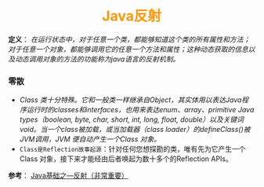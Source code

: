 # <div style="text-align:center;color:#FF9900">Java反射</div>
**定义**：
*在运行状态中，对于任意一个类，都能够知道这个类的所有属性和方法；对于任意一个对象，都能够调用它的任意一个方法和属性；这种动态获取的信息以及动态调用对象的方法的功能称为java语言的反射机制。*

### 零散
* *Class 类十分特殊。它和一般类一样继承自Object，其实体用以表达Java程序运行时的classes和interfaces，也用来表达enum、array、primitive Java types（boolean, byte, char, short, int, long, float, double）以及关键词void。当一个class被加载，或当加载器（class loader）的defineClass()被JVM调用，JVM 便自动产生一个Class 对象。*
* `Class是Reflection故事起源`：针对任何您想探勘的类，唯有先为它产生一个Class 对象，接下来才能经由后者唤起为数十多个的Reflection APIs。

**参考**： [Java基础之—反射（非常重要）][]


[Java基础之—反射（非常重要）]:https://blog.csdn.net/sinat_38259539/article/details/71799078

